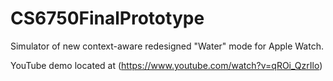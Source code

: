 # CS6750FinalPrototype

Simulator of new context-aware redesigned "Water" mode for Apple Watch.

YouTube demo located at
(https://www.youtube.com/watch?v=qROi_QzrIlo)
